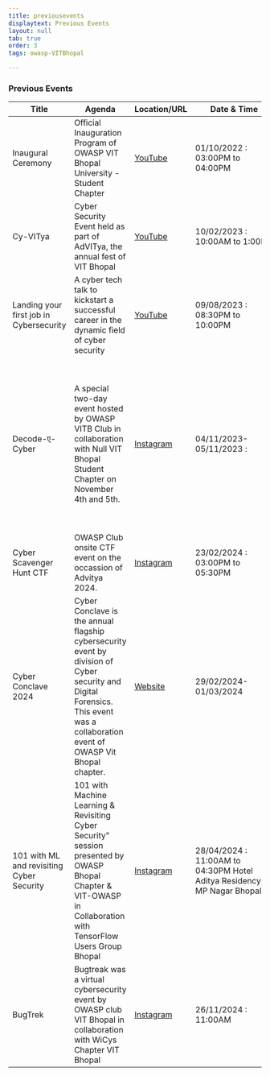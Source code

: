 ```yaml
---
title: previousevents
displaytext: Previous Events
layout: null
tab: true
order: 3
tags: owasp-VITBhopal

---
```


### Previous Events

| Title | Agenda | Location/URL | Date & Time | Speaker
| --- | --- | --- | --- | --- |
| Inaugural Ceremony | Official Inauguration Program of OWASP VIT Bhopal University - Student Chapter | [YouTube](https://www.youtube.com/watch?v=u4OXOqkjIQg) | 01/10/2022 : 03:00PM to 04:00PM | Vandana Verma
| Cy-VITya | Cyber Security Event held as part of AdVITya, the annual fest of VIT Bhopal | [YouTube](https://www.youtube.com/watch?v=VCn4hJBoNtU) | 10/02/2023 : 10:00AM to 1:00PM | Urvesh Thakkar
| Landing your first job in Cybersecurity | A cyber tech talk to kickstart a successful career in the dynamic field of cyber security | [YouTube](https://www.youtube.com/live/yCCZCqVWRGI?si=-5BMICBPcYtQFbaY) | 09/08/2023 : 08:30PM to 10:00PM | Fardeen Ahmed
|  Decode-ए-Cyber |  A special two-day event hosted by OWASP VITB Club in collaboration with Null VIT Bhopal Student Chapter on November 4th and 5th. | [Instagram](https://www.instagram.com/p/CyoKE1qIw4M/) | 04/11/2023-05/11/2023 : | Discussion Panel: Anugrah Sr, Abhinav Pandey, Yash Gorasiya and Oorja Rungta, Chief Guest: Dr. Pushpinder Singh Patheja, Speaker for introduction to DevSecOps: Raja Nagori
| Cyber Scavenger Hunt CTF | OWASP Club onsite CTF event on the occassion of Advitya 2024. | [Instagram](https://www.instagram.com/p/C3Ry3fMvg8S/) | 23/02/2024 : 03:00PM to 05:30PM | NA
| Cyber Conclave 2024 | Cyber Conclave is the annual flagship cybersecurity event by division of Cyber security and Digital Forensics. This event was a collaboration event of OWASP Vit Bhopal chapter. | [Website](https://www.vitbcybersecurity.in/) | 29/02/2024-01/03/2024 | Nitin Pandey, Rishabh Gupta, Rashmirathi Tiwari, Dr. Shishir Kumar Shandilya, Parvez Aslam Ansari, Aditya Rai, Nikhil Mahadeshwar
| 101 with ML and revisiting Cyber Security | 101 with Machine Learning & Revisiting Cyber Security" session presented by OWASP Bhopal Chapter & VIT-OWASP in Collaboration with TensorFlow Users Group Bhopal | [Instagram](https://www.instagram.com/p/C6JGYRKvtKw/?img_index=1) | 28/04/2024 : 11:00AM to 04:30PM Hotel Aditya Residency, MP Nagar Bhopal. | _
| BugTrek | Bugtreak was a virtual cybersecurity event by OWASP club VIT Bhopal in collaboration with WiCys Chapter VIT Bhopal | [Instagram](https://www.instagram.com/p/DCi8Iw4vdNQ/) | 26/11/2024 : 11:00AM  | Aksha Chudasama

